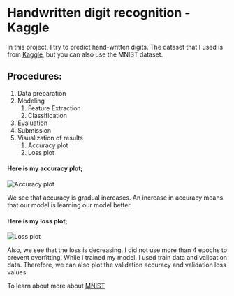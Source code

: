 # Handwritten digit recognition - Kaggle

In this project, I try to predict hand-written digits. The dataset that I used is from [Kaggle](https://www.kaggle.com/c/digit-recognizer/data), but you can also use the MNIST dataset.


## Procedures:
1. Data preparation
2. Modeling
    1. Feature Extraction
    2. Classification
3. Evaluation
4. Submission
5. Visualization of results
    1. Accuracy plot
    2. Loss plot


#### Here is my accuracy plot;

![Accuracy plot](https://user-images.githubusercontent.com/32341138/75608588-f159fe80-5b11-11ea-96e5-6a0559fbfb1d.png)

We see that accuracy is gradual increases. An increase in accuracy means that our model is learning our model better.

#### Here is my loss plot;

![Loss plot](https://user-images.githubusercontent.com/32341138/75608606-18b0cb80-5b12-11ea-8a64-c3c84e077d3d.png)

Also, we see that the loss is decreasing. I did not use more than 4 epochs to prevent overfitting.
While I trained my model, I used train data and validation data. Therefore, we can also plot the validation accuracy and validation loss values.

To learn about more about [MNIST](https://www.tensorflow.org/datasets/catalog/mnist)
